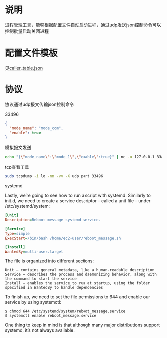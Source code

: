 # 说明

进程管理工具，能够根据配置文件自动启动进程，通过udp发送json控制命令可以控制批量启动关闭进程

# 配置文件模板

见[caller_table.json](res/conf/caller_table.json)

# 协议

协议通过udp报文传输json控制命令

33496

```json
{
  "mode_name": "mode_com",
  "enable": true
}
```

模拟报文发送

```bash
echo "{\"mode_name\":\"mode_1\",\"enable\":true}" | nc -u 127.0.0.1 33496
```

tcp查看工具

```bash
sudo tcpdump -i lo -nn -vv -X udp port 33496
```

systemd

Lastly, we’re going to see how to run a script with systemd. Similarly to init.d, we need to create a service descriptor – called a unit file – under /etc/systemd/system:

```ini
[Unit]
Description=Reboot message systemd service.

[Service]
Type=simple
ExecStart=/bin/bash /home/ec2-user/reboot_message.sh

[Install]
WantedBy=multi-user.target
```
The file is organized into different sections:

    Unit – contains general metadata, like a human-readable description
    Service – describes the process and daemonizing behavior, along with the command to start the service
    Install – enables the service to run at startup, using the folder specified in WantedBy to handle dependencies

To finish up, we need to set the file permissions to 644 and enable our service by using systemctl:

```
$ chmod 644 /etc/systemd/system/reboot_message.service
$ systemctl enable reboot_message.service
```

One thing to keep in mind is that although many major distributions support systemd, it’s not always available.